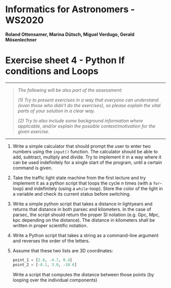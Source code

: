 # Informatics for Astronomers - WS2020

**Roland Ottensamer, Marina Dütsch, Miguel Verdugo, Gerald Mösenlechner**

# Exercise sheet 4 - Python If conditions and Loops

---

>  _The following will be also part of the assessment:_
>
>  _(1) Try to present exercises in a way that everyone can understand (even those who didn’t do the exercises), so please explain the vital parts of
> your solution in a clear way._
>
>  _(2) Try to also include some background information where applicable, and/or
> explain the possible context/motivation for the given exercise._

---


1. Write a simple calculator that should prompt the user to enter two numbers
   using the `input()` function. The calculator should be able to add, subtract,
   multiply and divide. Try to implement it in a way where it can be used
   indefinitely for a single start of the program, until a certain command is given.

2. Take the traffic light state machine from the first lecture and try implement it as a python script
   that loops the cycle _n_ times (with a `for`-loop) and indefinitely (using a `while`-loop). Store
   the color of the light in a variable and check its current status before switching.

3. Write a simple python script that takes a distance in lightyears and returns
   that distance in both parsec and kilometers. In the case of parsec, the script
   should return the proper SI notation (e.g. Gpc, Mpc, kpc depending on the distance).
   The distance in kilometers shall be written in proper scientific notation.

4. Write a Python script that takes a string as a command-line argument and reverses the
   order of the letters.

5. Assume that these two lists are 3D coordinates:

    ```python
    point_1 = [2.8, -4.7, 0.4]
    point_2 = [-8.1, 3.0, -10.6]
    ```
  
   Write a script that computes the distance between those points
   (by looping over the individual components)


